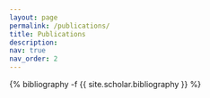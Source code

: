 ```yaml
---
layout: page
permalink: /publications/
title: Publications
description: 
nav: true
nav_order: 2
---
```


{% bibliography -f {{ site.scholar.bibliography }} %}
